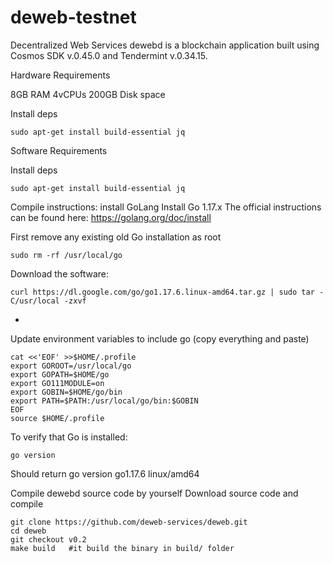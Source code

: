 # deweb-testnet
Decentralized Web Services
dewebd is a blockchain application built using Cosmos SDK v.0.45.0 and Tendermint v.0.34.15.

Hardware Requirements

8GB RAM
4vCPUs
200GB Disk space

Install deps

```
sudo apt-get install build-essential jq

```

Software Requirements

Install deps

```
sudo apt-get install build-essential jq

```

Compile instructions: install GoLang
Install Go 1.17.x The official instructions can be found here: https://golang.org/doc/install

First remove any existing old Go installation as root

```
sudo rm -rf /usr/local/go
```

Download the software:

```
curl https://dl.google.com/go/go1.17.6.linux-amd64.tar.gz | sudo tar -C/usr/local -zxvf

```
-
Update environment variables to include go (copy everything and paste)

```
cat <<'EOF' >>$HOME/.profile
export GOROOT=/usr/local/go
export GOPATH=$HOME/go
export GO111MODULE=on
export GOBIN=$HOME/go/bin
export PATH=$PATH:/usr/local/go/bin:$GOBIN
EOF
source $HOME/.profile
```

To verify that Go is installed:

```
go version
```
Should return go version go1.17.6 linux/amd64

Compile dewebd source code by yourself
Download source code and compile

```
git clone https://github.com/deweb-services/deweb.git
cd deweb
git checkout v0.2
make build   #it build the binary in build/ folder
```
